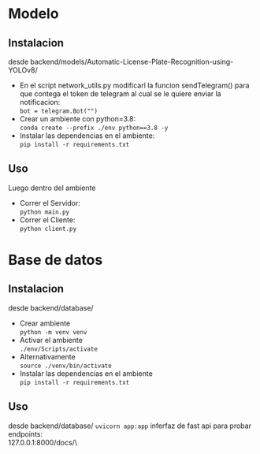 # Modelo
## Instalacion 
desde backend/models/Automatic-License-Plate-Recognition-using-YOLOv8/
- En el script network_utils.py modificarl la funcion sendTelegram() para que contega el token de telegram al cual se le quiere enviar la notificacion: \
```bot = telegram.Bot("")```
- Crear un ambiente con python=3.8:\
```conda create --prefix ./env python==3.8 -y```
- Instalar las dependencias en el ambiente: \
```pip install -r requirements.txt```
## Uso
Luego dentro del ambiente
- Correr el Servidor:\
```python main.py```
- Correr el Cliente:\
```python client.py```
# Base de datos
## Instalacion
desde backend/database/
- Crear ambiente\
```python -m venv venv```
- Activar el ambiente\
```./env/Scripts/activate```
- Alternativamente\
```source ./venv/bin/activate```
- Instalar las dependencias en el ambiente\
```pip install -r requirements.txt```
## Uso
desde backend/database/
```uvicorn app:app```
inferfaz de fast api para probar endpoints:\
127.0.0.1:8000/docs/\
